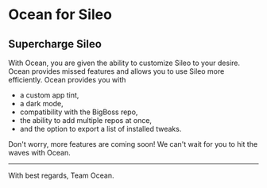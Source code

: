 # Ocean for Sileo
## Supercharge Sileo
With Ocean, you are given the ability to customize Sileo to your desire. Ocean provides missed features and allows you to use Sileo more efficiently.
Ocean provides you with

 - a custom app tint,
 - a dark mode,
 - compatibility with the BigBoss repo,
 - the ability to add multiple repos at once,
 - and the option to export a list of installed tweaks.

Don't worry, more features are coming soon! We can't wait for you to hit the waves with Ocean.
***
With best regards,
Team Ocean.
